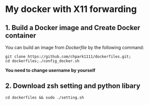 # My docker with X11 forwarding

## 1. Build a Docker image and Create Docker container
You can build an image from _Dockerfile_ by the following command:
```console
git clone https://github.com/chpark1111/dockerfiles.git;
cd dockerfiles;./config_docker.sh
```
**You need to change username by yourself**

## 2. Download zsh setting and python libary
```console
cd dockerfiles && sudo ./setting.sh
```